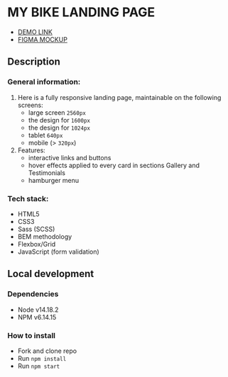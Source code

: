 <h1>MY BIKE LANDING PAGE</h1>
<ul>
  <li><a href="https://vladbrynzia.github.io/myBike_landing/" taget="_blank">DEMO LINK</a></li>
  <li><a href="https://www.figma.com/file/Ic3SlZjkATYaS7uTifZAIk/BIKE?node-id=0%3A1" taget="_blank">FIGMA MOCKUP</a></li>
</ul>
<h2>Description</h2>
<h3>General information:</h3>
<ol>
  <li>
    Here is a fully responsive landing page, maintainable on the following screens:
    <ul>
  <li>
    large screen <code>2560px</code>
  </li>
  <li>
    the design for <code>1600px</code>
  </li>
  <li>
    the design for <code>1024px</code>
  </li>
  <li>
    tablet <code>640px</code>
  </li>
  <li>
    mobile (> <code>320px</code>)
  </li>
</ul>
  </li>
   <li>
    Features:
   <ul>
      <li>
    interactive links and buttons
  </li>
  <li>
    hover effects applied to every card in sections Gallery and Testimonials
  </li>
  <li>
    hamburger menu
  </li>
</ul>
  </li>
</ol>

<h3>Tech stack:</h3>
<ul>
  <li>HTML5</li>
  <li>CSS3</li>
  <li>Sass (SCSS)</li>
  <li>BEM methodology</li>
  <li>Flexbox/Grid</li>
  <li>JavaScript (form validation)</li>
</ul>

<h2>Local development</h2>
<h3>Dependencies</h3>
<ul>
  <li>Node v14.18.2</li>
  <li>NPM v6.14.15</li>
</ul>

<h3>How to install</h3>
<ul>
  <li>Fork and clone repo</li>
  <li>Run <code>npm install</code></li>
  <li>Run <code>npm start</code></li>
</ul>
